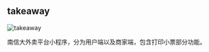 ## takeaway

![takeaway](https://file-1305436646.cos.ap-nanjing.myqcloud.com/github-img/takeaway.png)

南信大外卖平台小程序，分为用户端以及商家端，包含打印小票部分功能。
